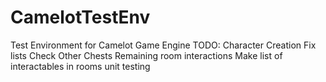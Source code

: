 # CamelotTestEnv
Test Environment for Camelot Game Engine
TODO: 
    Character Creation
    Fix lists
        Check Other Chests
    Remaining room interactions
    Make list of interactables in rooms
    unit testing
    
